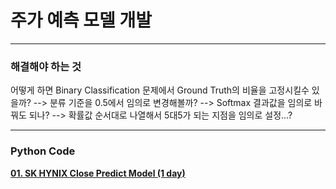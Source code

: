 # 주가 예측 모델 개발
---
### 해결해야 하는 것
어떻게 하면 Binary Classification 문제에서 Ground Truth의 비율을 고정시킬수 있을까?  -->  분류 기준을 0.5에서 임의로 변경해볼까? --> Softmax 결과값을 임의로 바꿔도 되나? -->  확률값 순서대로 나열해서 5대5가 되는 지점을 임의로 설정...?


---
### Python Code
**[01. SK HYNIX Close Predict Model (1 day)](https://github.com/ajskdlf64/PROJECT_NEW_PROJECT/blob/master/01.%20SK%20HYNIX%20Close%20Predict%20Model%20(1%20day).ipynb)**

